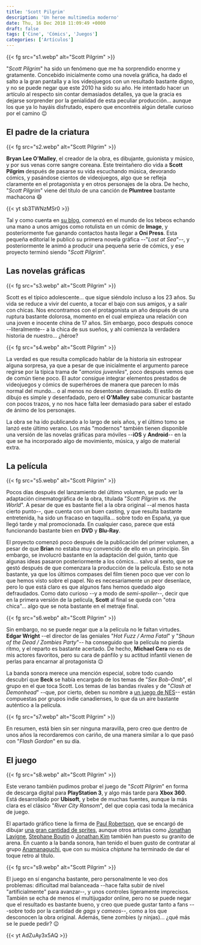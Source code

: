 ```yaml
---
title: 'Scott Pilgrim'
description: 'Un heroe multimedia moderno'
date: Thu, 16 Dec 2010 11:09:49 +0000
draft: false
tags: ['Cine', 'Cómics', 'Juegos']
categories: ['Artículos']
---
```


{{< fg src="s1.webp" alt="Scott Pilgrim" >}}

"_Scott Pilgrim_" ha sido un fenómeno que me ha sorprendido enorme y gratamente. Concebido inicialmente como una novela gráfica, ha dado el salto a la gran pantalla y a los videojuegos con un resultado bastante digno, y no se puede negar que este 2010 ha sido su año. He intentado hacer un artículo al respecto sin contar demasiados detalles, ya que la gracia es dejarse sorprender por la genialidad de esta peculiar producción... aunque los que ya lo hayáis disfrutado, espero que encontréis algún detalle curioso por el camino :wink:

## El padre de la criatura

{{< fg src="s2.webp" alt="Scott Pilgrim" >}}

**Bryan Lee O'Malley**, el creador de la obra, es dibujante, guionista y músico, y por sus venas corre sangre coreana. Este treintañero dio vida a **Scott Pilgrim** después de pasarse su vida escuchando música, devorando cómics, y pasándose cientos de videojuegos, algo que se refleja claramente en el protagonista y en otros personajes de la obra. De hecho, "_Scott Pilgrim_" viene del título de una canción de **Plumtree** bastante machacona :smile:

{{< yt sb3TWNzMSr0 >}}

Tal y como cuenta en [su blog](http://radiomaru.com/), comenzó en el mundo de los tebeos echando una mano a unos amigos como rotulista en un cómic de **Image**, y posteriormente fue ganando contactos hasta llegar a **Oni Press**. Esta pequeña editorial le publicó su primera novela gráfica --"_Lost at Sea_"--, y posteriormente le animó a producir una pequeña serie de cómics, y ese proyecto terminó siendo "_Scott Pilgrim_".

## Las novelas gráficas

{{< fg src="s3.webp" alt="Scott Pilgrim" >}}

Scott es el típico adolescente... que sigue siéndolo incluso a los 23 años. Su vida se reduce a vivir del cuento, a tocar el bajo con sus amigos, y a salir con chicas. Nos encontramos con el protagonista un año después de una ruptura bastante dolorosa, momento en el cual empieza una relación con una joven e inocente china de 17 años. Sin embargo, poco después conoce --literalmente-- a la chica de sus sueños, y ahí comienza la verdadera historia de nuestro... ¿héroe?

{{< fg src="s4.webp" alt="Scott Pilgrim" >}}

La verdad es que resulta complicado hablar de la historia sin estropear alguna sorpresa, ya que a pesar de que inicialmente el argumento parece regirse por la típica trama de "_amoríos juveniles_", poco después vemos que de común tiene poco. El autor consigue integrar elementos prestados de videojuegos y cómics de superhéroes de manera que parecen lo más normal del mundo... o al menos no desentonan demasiado. El estilo de dibujo es simple y desenfadado, pero el **O'Malley** sabe comunicar bastante con pocos trazos, y no nos hace falta leer demasiado para saber el estado de ánimo de los personajes.

La obra se ha ido publicando a lo largo de seis años, y el último tomo se lanzó este último verano. Los más "modernos" también tienen disponible una versión de las novelas gráficas para móviles --**iOS** y **Android**-- en la que se ha incorporado algo de movimiento, música, y algo de material extra.

## La película

{{< fg src="s5.webp" alt="Scott Pilgrim" >}}

Pocos días después del lanzamiento del último volumen, se pudo ver la adaptación cinematográfica de la obra, titulada "_Scott Pilgrim vs. the World_". A pesar de que es bastante fiel a la obra original --al menos hasta cierto punto--, que cuenta con un buen casting, y que resulta bastante entretenida, ha sido un fracaso en taquilla... sobre todo en España, ya que llegó tarde y mal promocionada. En cualquier caso, parece que está funcionando bastante bien en **DVD** y **Blu-Ray**.

El proyecto comenzó poco después de la publicación del primer volumen, a pesar de que **Brian** no estaba muy convencido de ello en un principio. Sin embargo, se involucró bastante en la adaptación del guión, tanto que algunas ideas pasaron posteriormente a los cómics... salvo al sexto, que se gestó después de que comenzara la producción de la película. Esto se nota bastante, ya que los últimos compases del film tienen poco que ver con lo que hemos visto sobre el papel. No es necesariamente un peor desenlace, pero lo que está claro es que algunos fans hemos quedado algo defraudados. Como dato curioso --y a modo de _semi-spoiler_--, decir que en la primera versión de la película, **Scott** al final se queda con "otra chica"... algo que se nota bastante en el metraje final.

{{< fg src="s6.webp" alt="Scott Pilgrim" >}}

Sin embargo, no se puede negar que a la película no le faltan virtudes. **Edgar Wright** --el director de las geniales "_Hot Fuzz / Arma Fatal_" y "_Shaun of the Dead / Zombies Party_"-- ha conseguido que la película no pierda ritmo, y el reparto es bastante acertado. De hecho, **Michael Cera** no es de mis actores favoritos, pero su cara de pánfilo y su actitud infantil vienen de perlas para encarnar al protagonista :wink:

La banda sonora merece una mención especial, sobre todo cuando descubrí que **Beck** se había encargado de los temas de "_Sex Bob-Omb_", el grupo en el que toca Scott. Los temas de las bandas rivales y de "_Clash at Demonhead_" --que, por cierto, deben su nombre a [un juego de NES](http://en.wikipedia.org/wiki/Clash_at_Demonhead)-- están compuestas por grupos indie canadienses, lo que da un aire bastante auténtico a la película.

{{< fg src="s7.webp" alt="Scott Pilgrim" >}}

En resumen, está bien sin ser ninguna maravilla, pero creo que dentro de unos años la recordaremos con cariño, de una manera similar a lo que pasó con "_Flash Gordon_" en su día.

## El juego

{{< fg src="s8.webp" alt="Scott Pilgrim" >}}

Este verano también pudimos probar el juego de "_Scott Pilgrim_" en forma de descarga digital para **PlayStation 3**, y algo más tarde para **Xbox 360**. Está desarrollado por **Ubisoft**, y bebe de muchas fuentes, aunque la más clara es el clásico "_River City Ransom_", del que copia casi toda la mecánica de juego.

El apartado gráfico tiene la firma de [Paul Robertson](http://probertson.livejournal.com/), que se encargó de dibujar [una gran cantidad de sprites](http://probertson.livejournal.com/33796.html), aunque otros artistas como [Jonathan Lavigne](http://pixeltao.ca/), [Stephane Boutin](http://boutain.blogspot.com/) o [Jonathan Kim](http://persona.mechafetus.com/) también han puesto su granito de arena. En cuanto a la banda sonora, han tenido el buen gusto de contratar al grupo [Anamanaguchi](http://anamanaguchi.com/), que con su música _chiptune_ ha terminado de dar el toque retro al título.

{{< fg src="s9.webp" alt="Scott Pilgrim" >}}

El juego en sí engancha bastante, pero personalmente le veo dos problemas: dificultad mal balanceada --hace falta subir de nivel "artificialmente" para avanzar--, y unos controles ligeramente imprecisos. También se echa de menos el multijugador online, pero no se puede negar que el resultado es bastante bueno, y creo que puede gustar tanto a fans ---sobre todo por la cantidad de _gags_ y _cameos_--, como a los que desconocen la obra original. Además, tiene zombies (y ninjas)... ¿qué más se le puede pedir? :wink:

{{< yt AdZuAy3x5AQ >}}
